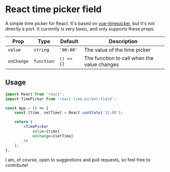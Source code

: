 # React time picker field

A simple time picker for React.
It's based on [vue-timepicker](https://vue3datepicker.com), but it's not directly a port.
It currently is very basic, and only supports these props:

| Prop | Type | Default | Description |
| --- | --- | --- | --- |
| `value` | `string` | `'00:00'` | The value of the time picker |
| `onChange` | `function` | `() => {}` | The function to call when the value changes |

## Usage

```jsx
import React from 'react';
import TimePicker from 'react-time-picker-field';

const App = () => {
	const [time, setTime] = React.useState('12:00');

	return (
		<TimePicker
			value={time}
			onChange={setTime}
		/>
	);
};
```

I am, of course, open to suggestions and pull requests, so feel free to contribute!
